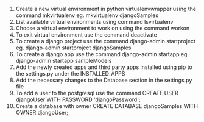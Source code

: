 1. Create a new virtual environment in python virtualenvwrapper using the command
mkvirtualenv <environmentName>
eg. mkvirtualenv djangoSamples
2. List available virtual environments using command
lsvirtualenv
3. Choose a virtual environment to work on using the command
workon <environmentName>
4. To exit virtual environment use the command
deactivate
5. To create a django project use the command
django-admin startproject <projectName>
eg. django-admin startproject djangoSamples
6. To create a django app use the command
django-admin startapp <appName>
eg. django-admin startapp sampleModels
7. Add the newly created apps and third party apps installed using pip to the settings.py under the INSTALLED_APPS
8. Add the necessary changes to the Database section in the settings.py file
9. To add a user to the postgresql use the command
CREATE USER djangoUser WITH PASSWORD 'djangoPassword';
10. Create a database with owner
CREATE DATABASE djangoSamples WITH OWNER djangoUser;
